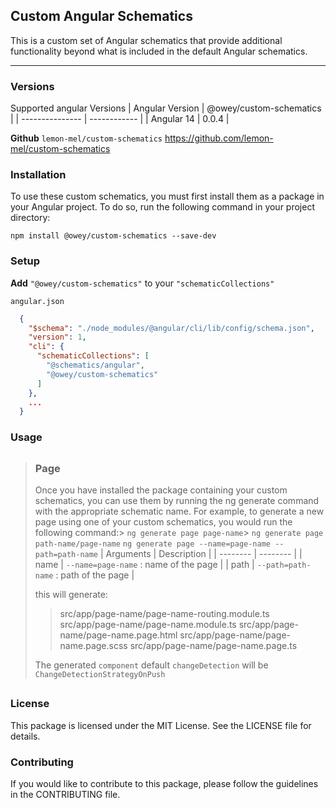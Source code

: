 ## Custom Angular Schematics
This is a custom set of Angular schematics that provide additional functionality beyond what is included in the default Angular schematics.

---

### Versions

Supported angular Versions
| Angular Version | @owey/custom-schematics |
| --------------- | ------------ |
| Angular 14      | 0.0.4        |

**Github** `lemon-mel/custom-schematics`
https://github.com/lemon-mel/custom-schematics

### Installation
To use these custom schematics, you must first install them as a package in your Angular project. To do so, run the following command in your project directory:

`npm install @owey/custom-schematics --save-dev`



### Setup
**Add**  `"@owey/custom-schematics"` to your `"schematicCollections"`
 
`angular.json`
```json
  {
    "$schema": "./node_modules/@angular/cli/lib/config/schema.json",
    "version": 1,
    "cli": {
      "schematicCollections": [
        "@schematics/angular",
        "@owey/custom-schematics"
      ]
    },
    ...
  }
  ```

### Usage

> ##
> ### Page
>  Once you have installed the package containing your custom  schematics, you can use them by running the ng generate command  with the appropriate schematic name. For example, to generate a  new page using one of your custom schematics, you would run the  following command:> 
>  `ng generate page page-name`> 
>  `ng generate page path-name/page-name` 
>  `ng generate page --name=page-name --path=path-name`
>  | Arguments | Description |
>  | -------- | -------- |
>  | name | `--name=page-name` : name of the page |
>  | path | `--path=path-name` : path of the page | 
>  
>  this will generate:
>  
>  > src/app/page-name/page-name-routing.module.ts
>  > src/app/page-name/page-name.module.ts
>  > src/app/page-name/page-name.page.html
>  > src/app/page-name/page-name.page.scss
>  > src/app/page-name/page-name.page.ts
>  
> The generated `component` default `changeDetection` will be `ChangeDetectionStrategyOnPush`
> ##

### License
This package is licensed under the MIT License. See the LICENSE file for details.

### Contributing
If you would like to contribute to this package, please follow the guidelines in the CONTRIBUTING file.
 
 